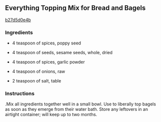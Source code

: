## Everything Topping Mix for Bread and Bagels

[b27d5d0e4b](http://www.food.com/recipe/everything-topping-mix-for-bread-and-bagels-384750)

### Ingredients

 - 4 teaspoon of spices, poppy seed

 - 4 teaspoon of seeds, sesame seeds, whole, dried

 - 4 teaspoon of spices, garlic powder

 - 4 teaspoon of onions, raw

 - 2 teaspoon of salt, table

### Instructions

.Mix all ingredients together well in a small bowl. Use to liberally top bagels as soon as they emerge from their water bath. Store any leftovers in an airtight container; will keep up to two months.